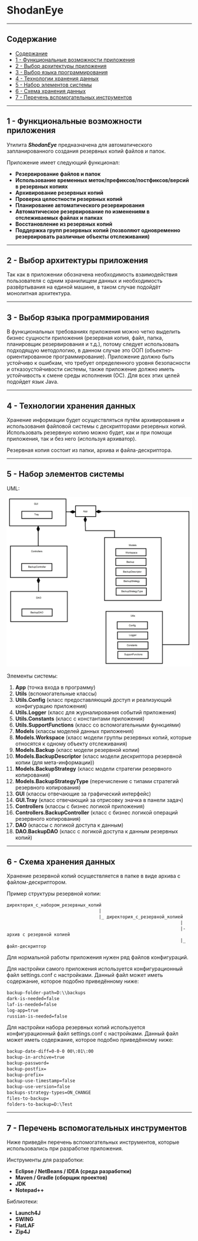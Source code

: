 # ShodanEye

***

## Содержание

- [Содержание](#содержание)
- [1 - Функциональные возможности приложения](#1---функциональные-возможности-приложения)
- [2 - Выбор архитектуры приложения](#2---выбор-архитектуры-приложения)
- [3 - Выбор языка программирования](#3---выбор-языка-программирования)
- [4 - Технологии хранения данных](#4---технологии-хранения-данных)
- [5 - Набор элементов системы](#5---набор-элементов-системы)
- [6 - Схема хранения данных](#6---схема-хранения-данных)
- [7 - Перечень вспомогательных инструментов](#7---перечень-вспомогательных-инструментов)

***

## 1 - Функциональные возможности приложения

Утилита ***ShodanEye*** предназначена для автоматического запланированного создания резервных копий файлов
и папок. 

Приложение имеет следующий функционал:

* **Резервирование файлов и папок**
* **Использование временных меток/префиксов/постфиксов/версий в резервных копиях**
* **Архивирование резервных копий**
* **Проверка целостности резервных копий**
* **Планирование автоматического резервирования**
* **Автоматическое резервирование по изменениям в отслеживаемых файлах и папках**
* **Восстановление из резервных копий**
* **Поддержка групп резервных копий (позволяют одновременно резервировать различные объекты отслеживания)**

***

## 2 - Выбор архитектуры приложения

Так как в приложении обозначена необходимость взаимодействия пользователя с одним хранилищем данных
и необходимость развёртывания на единой машине, в таком случае подойдёт монолитная архитектура.

***

## 3 - Выбор языка программирования

В функциональных требованиях приложения можно четко выделить бизнес сущности приложения (резервная
копия, файл, папка, планировщик резервирования и т.д.), потому следует использовать подходящую методологию, 
в данном случае это ООП (объектно-ориентированное программирование). Приложение должно быть устойчиво к ошибкам,
что требует определенного уровня безопасности и отказоустойчивости системы,
также приложение должно иметь устойчивость к смене среды исполнения (ОС). Для всех этих целей подойдет язык Java.

***

## 4 - Технологии хранения данных

Хранение информации будет осуществляться путём архивирования и использования файловой системы
с дескрипторами резервных копий. Использовать резервную копию можно будет, как и при помощи приложения,
так и без него (используя архиватор).

Резервная копия состоит из папки, архива и файла-дескриптора.

***

## 5 - Набор элементов системы

UML:

![1](.\doc-images\UML.jpg "UML")

Элементы системы:

1. **App** (точка входа в программу)
2. **Utils** (вспомогательные классы)
3. **Utils.Config** (класс предоставляющий доступ и реализующий конфигурацию приложения)
4. **Utils.Logger** (класс для журналирования событий приложения)
5. **Utils.Constants** (класс с константами приложения)
6. **Utils.SupportFunctions** (класс со вспомогательными функциями)
7. **Models** (классы моделей данных приложения)
8. **Models.Workspace** (класс модели группы резервных копий, которые относятся к одному объекту отслеживания)
9. **Models.Backup** (класс модели резервной копии)
10. **Models.BackupDescriptor** (класс модели дескриптора резервной копии (для мета-информации))
11. **Models.BackupStrategy** (класс модели стратегии резервного копирования)
12. **Models.BackupStrategyType** (перечисление с типами стратегий резервного копирования)
13. **GUI** (классы отвечающие за графический интерфейс)
14. **GUI.Tray** (класс отвечающий за отрисовку значка в панели задач)
15. **Controllers** (классы с бизнес логикой приложения)
16. **Controllers.BackupController** (класс с бизнес логикой операций резервного копирования)
17. **DAO** (классы с логикой доступа к данным)
18. **DAO.BackupDAO** (класс с логикой доступа к данным резервных копий)

***

## 6 - Схема хранения данных

Хранение резервной копий осуществляется в папке в виде архива с файлом-дескриптором.

Пример структуры резервной копии:

```text
директория_с_набором_резервных_копий
								   |
								   |_ директория_с_резервной_копией
																  |
																  |- архив с резервной копией
																  |_ файл-дескриптор
```

Для нормальной работы приложения нужен ряд файлов конфигураций.

Для настройки самого приложения используется конфигурационный файл settings.conf с настройками. Данный файл может иметь содержание, которое подобно приведённому ниже:

```text
backup-folder-path=D:\\backups
dark-is-needed=false
laf-is-needed=false
log-app=true
russian-is-needed=false
```

Для настройки набора резервных копий используется конфигурационный файл settings.conf с настройками. Данный файл может иметь содержание, которое подобно приведённому ниже:

```text
backup-date-diff=0-0-0 00\:01\:00
backup-in-archive=true
backup-password=
backup-postfix=
backup-prefix=
backup-use-timestamp=false
backup-use-version=false
backups-strategy-types=ON_CHANGE
files-to-backup=
folders-to-backup=D:\Test
```

***

## 7 - Перечень вспомогательных инструментов

Ниже приведён перечень вспомогательных инструментов, которые использовались при разработке приложения.

Инструменты для разработки:

* **Eclipse / NetBeans / IDEA (среда разработки)**
* **Maven / Gradle (сборщик проектов)**
* **JDK**
* **Notepad++**

Библиотеки:

* **Launch4J**
* **SWING**
* **FlatLAF**
* **Zip4J**
